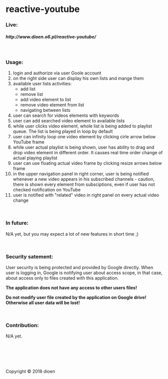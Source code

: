 # reactive-youtube

<h3>Live:</h3>
<h5>http://www.dioen.o6.pl/reactive-youtube/</h5>
</br>
<h3>Usage:</h3>
<ol>
  <li>login and authorize via user Goole account</li>
  <li>on the right side user can display his own lists and mange them</li>
  <li>available user lists activities:
    <ul>
      <li>add list</li>
      <li>remove list</li>
      <li>add video element to list</li>
      <li>remove video element from list</li>
      <li>navigating between lists</li>
    </ul>
  </li>
  <li>user can search for videos elements with keywords</li>
  <li>user can add searched video element to available lists</li>
  <li>while user clicks video element, whole list is being added to playlist queue. The list is being played in loop by default</li>
  <li>user can infinity loop one video element by clicking cirle arrow below YouTube frame</li>
  <li>while user actual playlist is being shown, user has ability to drag and drop video element in different order. It causes real time order change of actual playing playlist</li>
  <li>user can use floating actual video frame by clicking resize arrows below frame</li>
  <li>in the upper navigation panel in right corner, user is being notified whenever a new video appears in his subscribed channels - caution, there is shown every element from subsciptions, even if user has not checked notification on YouTube</li>
  <li>user is notified with "related" video in right panel on every actual video change</li>
</ol>
</br>
<h3>In future:</h3>
<p>N/A yet, but you may expect a lot of new features in short time ;)</p>
</br>
<h3>Security satement:</h3>
<p>User security is being protected and provided by Google directly. When user is logging in, Google is notifying user about access scope, in that case, about access only to files created with this application.</p>
<p><strong>The application does not have any access to other users files!</strong></p>
<p><strong>Do not modify user file created by the application on Google drive! Otherwise all user data will be lost!</strong></p>
</br>
<h3>Contribution:</h3>
<p>N/A yet.</p>
</br>
</br>
</br>
</br>
<p>Copyright © 2018 dioen</o>
